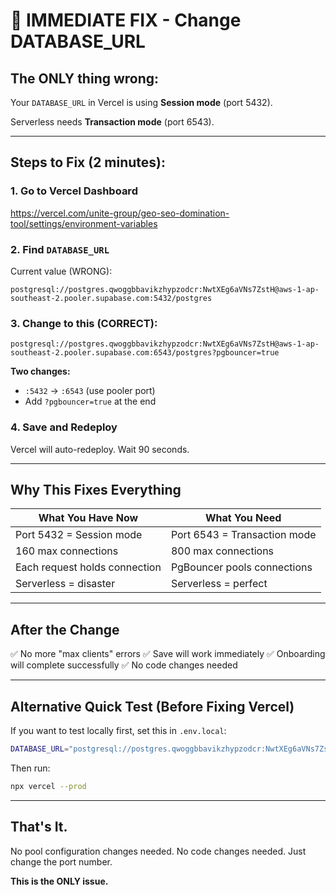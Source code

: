 # 🚨 IMMEDIATE FIX - Change DATABASE_URL

## The ONLY thing wrong:

Your `DATABASE_URL` in Vercel is using **Session mode** (port 5432).

Serverless needs **Transaction mode** (port 6543).

---

## Steps to Fix (2 minutes):

### 1. Go to Vercel Dashboard

https://vercel.com/unite-group/geo-seo-domination-tool/settings/environment-variables

### 2. Find `DATABASE_URL`

Current value (WRONG):
```
postgresql://postgres.qwoggbbavikzhypzodcr:NwtXEg6aVNs7ZstH@aws-1-ap-southeast-2.pooler.supabase.com:5432/postgres
```

### 3. Change to this (CORRECT):

```
postgresql://postgres.qwoggbbavikzhypzodcr:NwtXEg6aVNs7ZstH@aws-1-ap-southeast-2.pooler.supabase.com:6543/postgres?pgbouncer=true
```

**Two changes:**
- `:5432` → `:6543` (use pooler port)
- Add `?pgbouncer=true` at the end

### 4. Save and Redeploy

Vercel will auto-redeploy. Wait 90 seconds.

---

## Why This Fixes Everything

| What You Have Now | What You Need |
|-------------------|---------------|
| Port 5432 = Session mode | Port 6543 = Transaction mode |
| 160 max connections | 800 max connections |
| Each request holds connection | PgBouncer pools connections |
| Serverless = disaster | Serverless = perfect |

---

## After the Change

✅ No more "max clients" errors
✅ Save will work immediately
✅ Onboarding will complete successfully
✅ No code changes needed

---

## Alternative Quick Test (Before Fixing Vercel)

If you want to test locally first, set this in `.env.local`:

```bash
DATABASE_URL="postgresql://postgres.qwoggbbavikzhypzodcr:NwtXEg6aVNs7ZstH@aws-1-ap-southeast-2.pooler.supabase.com:6543/postgres?pgbouncer=true"
```

Then run:
```bash
npx vercel --prod
```

---

## That's It.

No pool configuration changes needed.
No code changes needed.
Just change the port number.

**This is the ONLY issue.**
